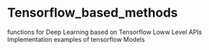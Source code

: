 # Tensorflow_based_methods
functions for Deep Learning based on Tensorflow Loww Level APIs
Implementation examples of tensorflow Models
